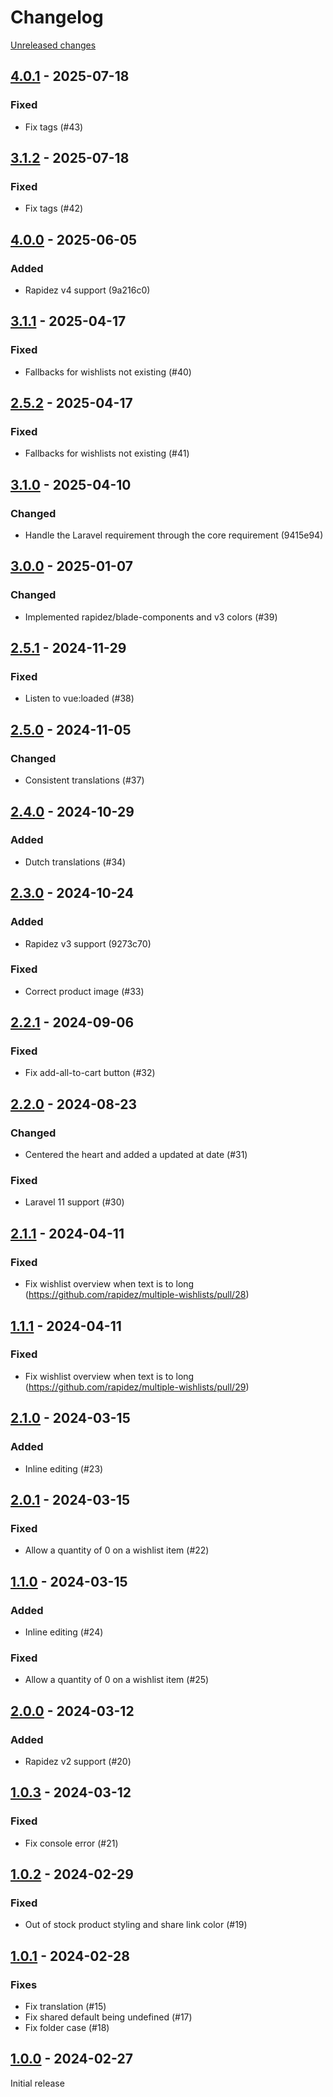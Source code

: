 # Changelog 

[Unreleased changes](https://github.com/rapidez/multiple-wishlists/compare/4.0.1...master)
## [4.0.1](https://github.com/rapidez/multiple-wishlists/releases/tag/4.0.1) - 2025-07-18

### Fixed

- Fix tags (#43)

## [3.1.2](https://github.com/rapidez/multiple-wishlists/releases/tag/3.1.2) - 2025-07-18

### Fixed

- Fix tags (#42)

## [4.0.0](https://github.com/rapidez/multiple-wishlists/releases/tag/4.0.0) - 2025-06-05

### Added

- Rapidez v4 support (9a216c0)

## [3.1.1](https://github.com/rapidez/multiple-wishlists/releases/tag/3.1.1) - 2025-04-17

### Fixed

- Fallbacks for wishlists not existing (#40)

## [2.5.2](https://github.com/rapidez/multiple-wishlists/releases/tag/2.5.2) - 2025-04-17

### Fixed

- Fallbacks for wishlists not existing (#41)

## [3.1.0](https://github.com/rapidez/multiple-wishlists/releases/tag/3.1.0) - 2025-04-10

### Changed

- Handle the Laravel requirement through the core requirement (9415e94)

## [3.0.0](https://github.com/rapidez/multiple-wishlists/releases/tag/3.0.0) - 2025-01-07

### Changed

- Implemented rapidez/blade-components and v3 colors (#39)

## [2.5.1](https://github.com/rapidez/multiple-wishlists/releases/tag/2.5.1) - 2024-11-29

### Fixed

- Listen to vue:loaded (#38)

## [2.5.0](https://github.com/rapidez/multiple-wishlists/releases/tag/2.5.0) - 2024-11-05

### Changed

- Consistent translations (#37)

## [2.4.0](https://github.com/rapidez/multiple-wishlists/releases/tag/2.4.0) - 2024-10-29

### Added

- Dutch translations (#34)

## [2.3.0](https://github.com/rapidez/multiple-wishlists/releases/tag/2.3.0) - 2024-10-24

### Added

- Rapidez v3 support (9273c70)

### Fixed

- Correct product image (#33)

## [2.2.1](https://github.com/rapidez/multiple-wishlists/releases/tag/2.2.1) - 2024-09-06

### Fixed

- Fix add-all-to-cart button (#32)

## [2.2.0](https://github.com/rapidez/multiple-wishlists/releases/tag/2.2.0) - 2024-08-23

### Changed

- Centered the heart and added a updated at date (#31)

### Fixed

- Laravel 11 support (#30)

## [2.1.1](https://github.com/rapidez/multiple-wishlists/releases/tag/2.1.1) - 2024-04-11

### Fixed
- Fix wishlist overview when text is to long (https://github.com/rapidez/multiple-wishlists/pull/28)

## [1.1.1](https://github.com/rapidez/multiple-wishlists/releases/tag/1.1.1) - 2024-04-11

### Fixed
- Fix wishlist overview when text is to long (https://github.com/rapidez/multiple-wishlists/pull/29)

## [2.1.0](https://github.com/rapidez/multiple-wishlists/releases/tag/2.1.0) - 2024-03-15

### Added

- Inline editing (#23)

## [2.0.1](https://github.com/rapidez/multiple-wishlists/releases/tag/2.0.1) - 2024-03-15

### Fixed

- Allow a quantity of 0 on a wishlist item (#22)

## [1.1.0](https://github.com/rapidez/multiple-wishlists/releases/tag/1.1.0) - 2024-03-15

### Added

- Inline editing (#24)

### Fixed

- Allow a quantity of 0 on a wishlist item (#25)

## [2.0.0](https://github.com/rapidez/multiple-wishlists/releases/tag/2.0.0) - 2024-03-12

### Added

- Rapidez v2 support (#20)

## [1.0.3](https://github.com/rapidez/multiple-wishlists/releases/tag/1.0.3) - 2024-03-12

### Fixed

- Fix console error (#21)

## [1.0.2](https://github.com/rapidez/multiple-wishlists/releases/tag/1.0.2) - 2024-02-29

### Fixed

- Out of stock product styling and share link color (#19)

## [1.0.1](https://github.com/rapidez/multiple-wishlists/releases/tag/1.0.1) - 2024-02-28

### Fixes

- Fix translation (#15)
- Fix shared default being undefined (#17)
- Fix folder case (#18)

## [1.0.0](https://github.com/rapidez/multiple-wishlists/releases/tag/1.0.0) - 2024-02-27

Initial release

